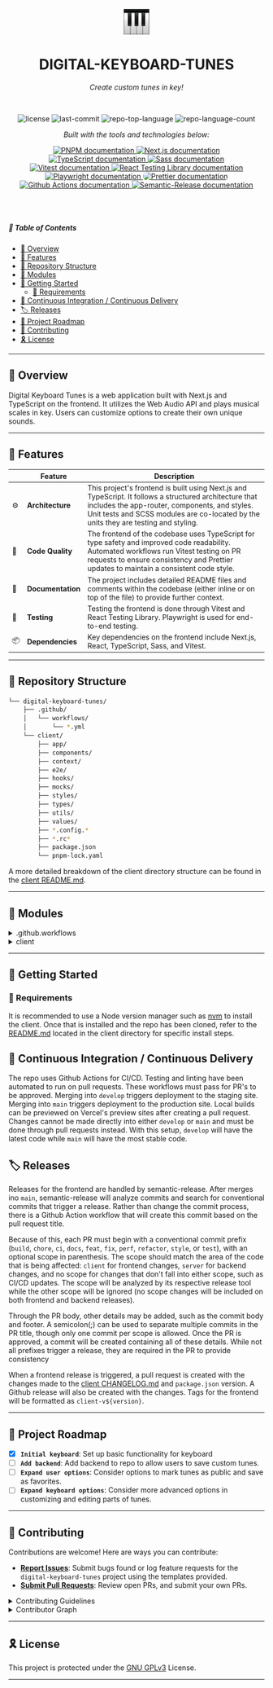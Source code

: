<p align="center">
   <img src="client/app/icon.png" width="10%" alt="Digital Keyboard Tunes Logo" />
</p>

<p align="center">
    <h1 align="center">DIGITAL-KEYBOARD-TUNES</h1>
</p>

<p align="center">
    <em>Create custom tunes in key!</em>
</p>

<br>

<p align="center">
	<img src="https://img.shields.io/github/license/dcmorales/digital-keyboard-tunes?style=default&logo=opensourceinitiative&logoColor=white&color=068a62" alt="license">
	<img src="https://img.shields.io/github/last-commit/dcmorales/digital-keyboard-tunes?style=default&logo=git&logoColor=white&color=068a62" alt="last-commit">
	<img src="https://img.shields.io/github/languages/top/dcmorales/digital-keyboard-tunes?style=default&color=068a62" alt="repo-top-language">
	<img src="https://img.shields.io/github/languages/count/dcmorales/digital-keyboard-tunes?style=default&color=068a62" alt="repo-language-count">
</p>

<p align="center">
    <em>Built with the tools and technologies below:</em>
</p>

<p align="center">
    <a href="https://pnpm.io/motivation" target="_blank">
        <img src="https://skillicons.dev/icons?i=pnpm" alt="PNPM documentation" title="PNPM" />
    </a>
    <a href="https://nextjs.org/docs" target="_blank">
	    <img src="https://skillicons.dev/icons?i=nextjs" alt="Next.js documentation" title="Next.js" />
    </a>
    <a href="https://www.typescriptlang.org/docs/" target="_blank">
        <img src="https://skillicons.dev/icons?i=ts" alt="TypeScript documentation" title="TypeScript" />
    </a>
    <a href="https://sass-lang.com/documentation/" target="_blank">
        <img src="https://skillicons.dev/icons?i=sass" alt="Sass documentation" title="Sass" />
    </a>
    <a href="https://vitest.dev/guide/" target="_blank">
        <img src="https://skillicons.dev/icons?i=vitest" alt="Vitest documentation" title="Vitest" />
    </a>
    <a href="https://testing-library.com/docs/react-testing-library/intro/" target="_blank">
        <img src="https://res.cloudinary.com/dvuzczntd/image/upload/v1740446393/testing-library_gisg7x.svg" alt="React Testing Library documentation" height="48" width="48" title="React Testing Library" />
    </a>
    <a href="https://playwright.dev/docs/intro" target="_blank">
        <img src="https://res.cloudinary.com/dvuzczntd/image/upload/v1740446109/playwright_ayrxjk.svg" alt="Playwright documentation" height="48" width="48" title="Playwright" />
    </a>
    <a href="https://prettier.io/docs/en/" target="_blank">
        <img src="https://res.cloudinary.com/dvuzczntd/image/upload/v1737010974/logos--prettier_zgzs4m.svg" alt="Prettier documentation" height="48" width="48" title="Prettier" style="border-radius: 8px;" />
    </a>
    <a href="https://docs.github.com/en/actions" target="_blank">
        <img src="https://skillicons.dev/icons?i=githubactions" alt="Github Actions documentation" title="Github Actions" />
    </a>
    <a href="https://semantic-release.gitbook.io/semantic-release" target="_blank">
        <img src="https://res.cloudinary.com/dvuzczntd/image/upload/v1737010736/logos--semantic-release_qqm6uy.svg" alt="Semantic-Release documentation" height="48" width="48" title="Semantic-Release" />
    </a>
</p>

<br>
<br>

##### 🔗 Table of Contents

- [📍 Overview](#-overview)
- [👾 Features](#-features)
- [📂 Repository Structure](#-repository-structure)
- [🧩 Modules](#-modules)
- [🚀 Getting Started](#-getting-started)
  - [🔖 Requirements](#-requirements)
- [🔄 Continuous Integration / Continuous Delivery](#-continuous-integration--continuous-delivery)
- [🏷️ Releases](#️-releases)
- [📌 Project Roadmap](#-project-roadmap)
- [🤝 Contributing](#-contributing)
- [🎗 License](#-license)

---

## 📍 Overview

Digital Keyboard Tunes is a web application built with Next.js and TypeScript on the frontend. It utilizes the Web Audio API and plays musical scales in key. Users can customize options to create their own unique sounds.

---

## 👾 Features

|     | Feature           | Description                                                                                                                                                                                                                                     |
| --- | ----------------- | ----------------------------------------------------------------------------------------------------------------------------------------------------------------------------------------------------------------------------------------------- |
| ⚙️  | **Architecture**  | This project's frontend is built using Next.js and TypeScript. It follows a structured architecture that includes the app-router, components, and styles. Unit tests and SCSS modules are co-located by the units they are testing and styling. |
| 🔩  | **Code Quality**  | The frontend of the codebase uses TypeScript for type safety and improved code readability. Automated workflows run Vitest testing on PR requests to ensure consistency and Prettier updates to maintain a consistent code style.               |
| 📄  | **Documentation** | The project includes detailed README files and comments within the codebase (either inline or on top of the file) to provide further context.                                                                                                   |
| 🧪  | **Testing**       | Testing the frontend is done through Vitest and React Testing Library. Playwright is used for end-to-end testing.                                                                                                                               |
| 📦  | **Dependencies**  | Key dependencies on the frontend include Next.js, React, TypeScript, Sass, and Vitest.                                                                                                                                                          |

---

## 📂 Repository Structure

```sh
└── digital-keyboard-tunes/
    ├── .github/
    │   └── workflows/
    │       └── *.yml
    └── client/
        ├── app/
        ├── components/
        ├── context/
        ├── e2e/
        ├── hooks/
        ├── mocks/
        ├── styles/
        ├── types/
        ├── utils/
        ├── values/
        ├── *.config.*
        ├── *.rc*
        ├── package.json
        └── pnpm-lock.yaml
```

A more detailed breakdown of the client directory structure can be found in the [client README.md](client/README.md).

---

## 🧩 Modules

<details closed><summary>.github.workflows</summary>

| File                                                                         | Summary                                                                                                                                                                                                                                                                                                                                                                                                                                                                                                                              |
| ---------------------------------------------------------------------------- | ------------------------------------------------------------------------------------------------------------------------------------------------------------------------------------------------------------------------------------------------------------------------------------------------------------------------------------------------------------------------------------------------------------------------------------------------------------------------------------------------------------------------------------ |
| [add-conventional-commit.yml](.github/workflows/add-conventional-commit.yml) | Creates a conventional commit to an approved pull request based on the PR title; PR title must begin with a conventional commit prefix unless the merge is `develop` into `main` or `main` into `develop`. Other details may be added to the commit through the PR body. The only scopes allowed are `client` or `server`, in addition to no scope. A semicolon(;) can be used to separate multiple commits in the PR title, though only one commit per scope is allowed. These commits will be analyzed during the release process. |
| [check-merge-branch.yml](.github/workflows/check-merge-branch.yml)           | Ensures merges into `main` can only be done by `develop`, `hotfix*`, or `release*` branches.                                                                                                                                                                                                                                                                                                                                                                                                                                         |
| [frontend-release.yml](.github/workflows/frontend-release.yml)               | Runs semantic-release after a merge into main. Commits containing the scope `server` will be ignored while those containing `client` or no scope will be analyzed. If a release is triggered, a pull request is created with the changes made to the client `CHANGELOG.md` and `package.json`. A Github release will also be created with the changes.                                                                                                                                                                               |
| [playwright.yml](.github/workflows/playwright.yml)                           | Runs end-to-end tests (including accessibility checks) on staging site after merges into `develop` are made. The reports are uploaded for review.                                                                                                                                                                                                                                                                                                                                                                                    |
| [prettify-client.yml](.github/workflows/prettify-client.yml)                 | Runs Prettier when a pull request is made to either the `main` or `develop` branch that includes changes to the client. If formatting is necessary, the changes are auto-committed.                                                                                                                                                                                                                                                                                                                                                  |
| [restrict-approved-label.yml](.github/workflows/restrict-approved-label.yml) | Restricts the use of the `approved` label so that only the repo owner can apply it.                                                                                                                                                                                                                                                                                                                                                                                                                                                  |
| [test-client.yml](.github/workflows/test-client.yml)                         | Runs frontend unit tests and enforces a minimum code coverage of 85% whenever a pull request includes changes to the client. The coverage report is uploaded for review.                                                                                                                                                                                                                                                                                                                                                             |

</details>

<details closed><summary>client</summary>

The client is built using Next.js and TypeScript. Vitest and React Testing Library handle testing while Sass is used for styling. For more details, refer to the [README.md](client/README.md) located in the client directory.

</details>

---

## 🚀 Getting Started

### 🔖 Requirements

It is recommended to use a Node version manager such as [nvm](https://github.com/nvm-sh/nvm) to install the client. Once that is installed and the repo has been cloned, refer to the [README.md](client/README.md) located in the client directory for specific install steps.

## 🔄 Continuous Integration / Continuous Delivery

The repo uses Github Actions for CI/CD. Testing and linting have been automated to run on pull requests. These workflows must pass for PR's to be approved. Merging into `develop` triggers deployment to the staging site. Merging into `main` triggers deployment to the production site. Local builds can be previewed on Vercel's preview sites after creating a pull request. Changes cannot be made directly into either `develop` or `main` and must be done through pull requests instead. With this setup, `develop` will have the latest code while `main` will have the most stable code.

## 🏷️ Releases

Releases for the frontend are handled by semantic-release. After merges ino `main`, semantic-release will analyze commits and search for conventional commits that trigger a release. Rather than change the commit process, there is a Github Action workflow that will create this commit based on the pull request title.

Because of this, each PR must begin with a conventional commit prefix (`build`, `chore`, `ci`, `docs`, `feat`, `fix`, `perf`, `refactor`, `style`, or `test`), with an optional scope in parenthesis. The scope should match the area of the code that is being affected: `client` for frontend changes, `server` for backend changes, and no scope for changes that don't fall into either scope, such as CI/CD updates. The scope will be analyzed by its respective release tool while the other scope will be ignored (no scope changes will be included on both frontend and backend releases).

Through the PR body, other details may be added, such as the commit body and footer. A semicolon(;) can be used to separate multiple commits in the PR title, though only one commit per scope is allowed. Once the PR is approved, a commit will be created containing all of these details. While not all prefixes trigger a release, they are required in the PR to provide consistency

When a frontend release is triggered, a pull request is created with the changes made to the [client CHANGELOG.md](client/CHANGELOG.md) and `package.json` version. A Github release will also be created with the changes. Tags for the frontend will be formatted as `client-v${version}`.

---

## 📌 Project Roadmap

- [x] **`Initial keyboard`**: Set up basic functionality for keyboard
- [ ] **`Add backend`**: Add backend to repo to allow users to save custom tunes.
- [ ] **`Expand user options`**: Consider options to mark tunes as public and save as favorites.
- [ ] **`Expand keyboard options`**: Consider more advanced options in customizing and editing parts of tunes.

---

## 🤝 Contributing

Contributions are welcome! Here are ways you can contribute:

- **[Report Issues](https://github.com/dcmorales/digital-keyboard-tunes/issues)**: Submit bugs found or log feature requests for the `digital-keyboard-tunes` project using the templates provided.
- **[Submit Pull Requests](https://github.com/dcmorales/digital-keyboard-tunes/pulls)**: Review open PRs, and submit your own PRs.

<details closed>
<summary>Contributing Guidelines</summary>

1. **Fork the Repository**: Start by forking the project repository to your github account.
2. **Clone Locally**: Clone the forked repository to your local machine using a git client.
   ```sh
   git clone https://github.com/dcmorales/digital-keyboard-tunes
   ```
3. **Create a New Branch**: Always work on a new branch (branch off of `develop` for the latest code), giving it a descriptive name.
   ```sh
   git checkout -b feat/new-feature-x
   ```
4. **Make Your Changes**: Develop and test your changes locally. Be sure to follow the guidelines provided in the other README files.
5. **Commit Your Changes**: Commit with a clear message describing your updates.
   ```sh
   git commit -m 'Implemented new feature x.'
   ```
6. **Push to github**: Push the changes to your forked repository.
   ```sh
   git push origin feat/new-feature-x
   ```
7. **Submit a Pull Request**: Create a PR against the original project repository. Make sure the title begins with a conventional commit prefix (`build`, `chore`, `ci`, `docs`, `feat`, `fix`, `perf`, `refactor`, `style`, or `test`) for use in a Github Actions workflow later (see Releases section for more details). Clearly describe the changes and their motivations using the PR template provided. Merges into `main` are not allowed and will cause a Github Actions workflow to fail, but you can request to merge into `develop`.
8. **Ensure all tests pass**: Linting and testing will be triggered after a pull request is made into `develop`. If there are any failures in these workflows, the PR will not be approved and the branch will not be allowed to merge.
9. **Review**: Once your PR is reviewed and approved, it will be merged into the `develop` branch. Thank you for your contribution!
</details>

<details closed>
<summary>Contributor Graph</summary>
<br>
<p align="left">
    <img src="https://contrib.rocks/image?repo=dcmorales/digital-keyboard-tunes" alt="contributors to repo">
</p>
</details>

---

## 🎗 License

This project is protected under the [GNU GPLv3](LICENSE.txt) License.

---
